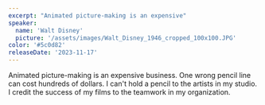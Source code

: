 ```yaml
---
excerpt: "Animated picture-making is an expensive"
speaker:
  name: 'Walt Disney'
  picture: '/assets/images/Walt_Disney_1946_cropped_100x100.JPG'
color: '#5c0d82'
releaseDate: '2023-11-17'
---
```

Animated picture-making is an expensive business. One wrong pencil line can cost hundreds of dollars. I can't hold a pencil to the artists in my studio. I credit the success of my films to the teamwork in my organization.